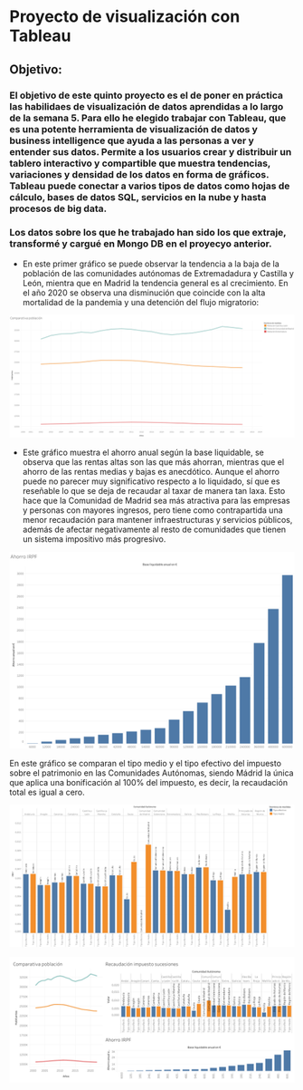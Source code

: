 # Proyecto de visualización con Tableau
## Objetivo:
### El objetivo de este quinto proyecto es el de poner en práctica las habilidaes de visualización de datos aprendidas a lo largo de la semana 5. Para ello he elegido trabajar con Tableau, que es una potente herramienta de visualización de datos y business intelligence que ayuda a las personas a ver y entender sus datos. Permite a los usuarios crear y distribuir un tablero interactivo y compartible que muestra tendencias, variaciones y densidad de los datos en forma de gráficos. Tableau puede conectar a varios tipos de datos como hojas de cálculo, bases de datos SQL, servicios en la nube y hasta procesos de big data.
### Los datos sobre los que he trabajado han sido los que extraje, transformé y cargué en Mongo DB en el proyecyo anterior.


- En este primer gráfico se puede observar la tendencia a la baja de la población de las comunidades autónomas de Extremadadura y Castilla y León, mientra que en Madrid la tendencia general es al crecimiento. En el año 2020 se observa una disminución que coincide con la alta mortalidad de la pandemia y una detención del flujo migratorio:

[![Dashboard](https://github.com/illegalvoidundead/Visualization/blob/main/img/Comparativa%20poblacio%CC%81n.png)](https://public.tableau.com/app/profile/david.ledo/viz/Comparativapoblacin/Comparativapoblacin?publish=yes)

- Este gráfico muestra el ahorro anual según la base liquidable, se observa que las rentas altas son las que más ahorran, mientras que el ahorro de las rentas medias y bajas es anecdótico. Aunque el ahorro puede no parecer muy significativo respecto a lo liquidado, sí que es reseñable lo que se deja de recaudar al taxar de manera tan laxa. Esto hace que la Comunidad de Madrid sea más atractiva para las empresas y personas con mayores ingresos, pero tiene como contrapartida una menor recaudación para mantener infraestructuras y servicios públicos, además de afectar negativamente al resto de comunidades que tienen un sistema impositivo más progresivo.

[![Dashboard](https://github.com/illegalvoidundead/Visualization/blob/main/img/Ahorro%20IRPF.png)](https://public.tableau.com/app/profile/david.ledo/viz/AhorroIRPF/AhorroIRPF?publish=yes)

En este gráfico se comparan el tipo medio y el tipo efectivo del impuesto sobre el patrimonio en las Comunidades Autónomas, siendo Mádrid la única que aplica una bonificación al 100% del impuesto, es decir, la recaudación total es igual a cero.

[![Dashboard](https://github.com/illegalvoidundead/Visualization/blob/main/img/Recaudacio%CC%81n%20impuesto%20sucesiones.png)](https://public.tableau.com/app/profile/david.ledo/viz/Recaudacinimpuestosucesiones/Recaudacinimpuestosucesiones?publish=yes)

[![Dashboard](https://github.com/illegalvoidundead/Visualization/blob/main/img/Dashboard%201.png)](https://public.tableau.com/app/profile/david.ledo/viz/Proyecto5_16998125834870/Dashboard1)
